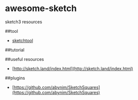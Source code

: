 # awesome-sketch
sketch3 resources

##tool
- [sketchtool](http://bohemiancoding.com/sketch/tool/)

##tutorial

##useful resources
- [http://sketch.land/index.html](http://sketch.land/index.html)

##plugins
- [https://github.com/abynim/SketchSquares](https://github.com/abynim/SketchSquares)
